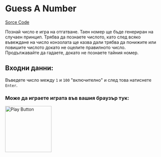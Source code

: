 # Guess A Number

[Sorce Code](https://github.com/PetarPaunov/SoftUni-School-Content/blob/main/Programming-Basics-Projects/04.%20Project-Rock-Paper-Scissors/Program.cs)

Познай число е игра на отгатване. Таен номер ще бъде генериран на случаен принцип. Трябва да  познаете числото, като след всяко въвеждане на число конзолата ще казва дали трябва да понижите или повишите числото докато не оцелите правилното число. Продължавайте да гадаете, докато не познаете тайния номер. 

## Входни данни:

Въведете число между `1` и `100` "включително" и след това натиснете `Enter`.

### Може да играете играта във вашия браузър тук:

[<img alt="Play Button" width="150px" src="http://clipart-library.com/images/kcKBGL6gi.png" />](https://replit.com/@PetarPaunov/Guess-A-Number#)

